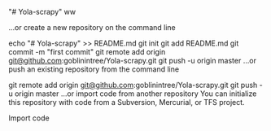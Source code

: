 "# Yola-scrapy" 
ww

…or create a new repository on the command line

echo "# Yola-scrapy" >> README.md
git init
git add README.md
git commit -m "first commit"
git remote add origin git@github.com:goblinintree/Yola-scrapy.git
git push -u origin master
…or push an existing repository from the command line

git remote add origin git@github.com:goblinintree/Yola-scrapy.git
git push -u origin master
…or import code from another repository
You can initialize this repository with code from a Subversion, Mercurial, or TFS project.

Import code

